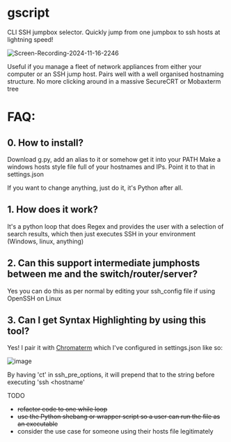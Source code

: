 # gscript
CLI SSH jumpbox selector. Quickly jump from one jumpbox to ssh hosts at lightning speed!

![Screen-Recording-2024-11-16-2246](https://github.com/user-attachments/assets/a1a9ae6c-4484-4fc1-a601-86b5ba70d089)

Useful if you manage a fleet of network appliances from either your computer or an SSH jump host. 
Pairs well with a well organised hostnaming structure.
No more clicking around in a massive SecureCRT or Mobaxterm tree



# FAQ:
## 0. How to install?
Download g.py, add an alias to it or somehow get it into your PATH
Make a windows hosts style file full of your hostnames and IPs. Point it to that in settings.json

If you want to change anything, just do it, it's Python after all.

## 1. How does it work?
It's a python loop that does Regex and provides the user with a selection of search results, which then just executes SSH in your environment (Windows, linux, anything)

## 2. Can this support intermediate jumphosts between me and the switch/router/server?
Yes you can do this as per normal by editing your ssh_config file if using OpenSSH on Linux

## 3. Can I get Syntax Highlighting by using this tool?
Yes! I pair it with [Chromaterm](https://github.com/hSaria/ChromaTerm) which I've configured in settings.json like so:

![image](https://github.com/user-attachments/assets/bb37e634-183e-429c-baa9-526ec268daf4)

By having 'ct' in ssh_pre_options, it will prepend that to the string before executing 'ssh <hostname'






TODO 
 - ~~refactor code to one while loop~~
 - ~~use the Python shebang or wrapper script so a user can run the file as an executable~~
 - consider the use case for someone using their hosts file legitimately
